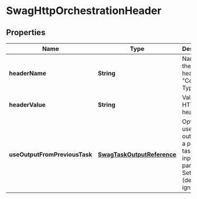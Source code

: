 
# SwagHttpOrchestrationHeader

## Properties
Name | Type | Description | Notes
------------ | ------------- | ------------- | -------------
**headerName** | **String** | Name of the HTTP header, e.g. &quot;Content-Type&quot; |  [optional]
**headerValue** | **String** | Value of the HTTP header |  [optional]
**useOutputFromPreviousTask** | [**SwagTaskOutputReference**](SwagTaskOutputReference.md) | Optional; use the output from a previous task as the input to this parameter.  Set to null (default) to ignore. |  [optional]



